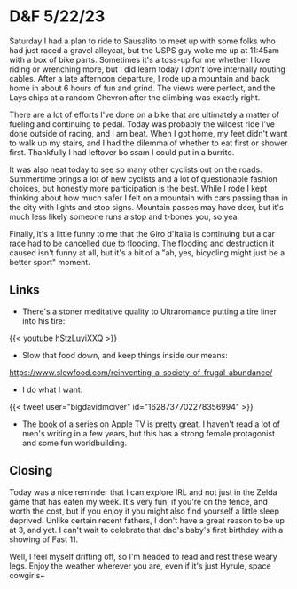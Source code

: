 # D&F 5/22/23

Saturday I had a plan to ride to Sausalito to meet up with some folks who had just raced a gravel alleycat, but the USPS guy woke me up at 11:45am with a box of bike parts. Sometimes it's a toss-up for me whether I love riding or wrenching more, but I did learn today I _don't_ love internally routing cables. After a late afternoon departure, I rode up a mountain and back home in about 6 hours of fun and grind. The views were perfect, and the Lays chips at a random Chevron after the climbing was exactly right. 

There are a lot of efforts I've done on a bike that are ultimately a matter of fueling and continuing to pedal. Today was probably the wildest ride I've done outside of racing, and I am beat. When I got home, my feet didn't want to walk up my stairs, and I had the dilemma of whether to eat first or shower first. Thankfully I had leftover bo ssam I could put in a burrito.

It was also neat today to see so many other cyclists out on the roads. Summertime brings a lot of new cyclists and a lot of questionable fashion choices, but honestly more participation is the best. While I rode I kept thinking about how much safer I felt on a mountain with cars passing than in the city with lights and stop signs. Mountain passes may have deer, but it's much less likely someone runs a stop and t-bones you, so yea.

Finally, it's a little funny to me that the Giro d'Italia is continuing but a car race had to be cancelled due to flooding. The flooding and destruction it caused isn't funny at all, but it's a bit of a "ah, yes, bicycling might just be a better sport" moment.

## Links

- There's a stoner meditative quality to Ultraromance putting a tire liner into his tire:

{{< youtube hStzLuyiXXQ >}}

- Slow that food down, and keep things inside our means:

https://www.slowfood.com/reinventing-a-society-of-frugal-abundance/

- I do what I want:

{{< tweet user="bigdavidmciver" id="1628737702278356994" >}}

- The [book](https://bookshop.org/p/books/wool-hugh-howey/15022022?ean=9780358447849) of a series on Apple TV is pretty great. I haven't read a lot of men's writing in a few years, but this has a strong female protagonist and some fun worldbuilding.

## Closing

Today was a nice reminder that I can explore IRL and not just in the Zelda game that has eaten my week. It's very fun, if you're on the fence, and worth the cost, but if you enjoy it you might also find yourself a little sleep deprived. Unlike certain recent fathers, I don't have a great reason to be up at 3, and yet. I can't wait to celebrate that dad's baby's first birthday with a showing of Fast 11. 

Well, I feel myself drifting off, so I'm headed to read and rest these weary legs. Enjoy the weather wherever you are, even if it's just Hyrule, space cowgirls~